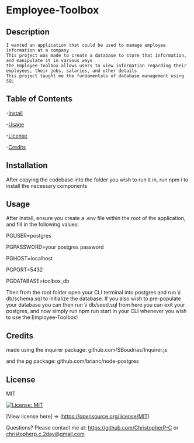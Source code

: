 # Employee-Toolbox

  ## Description
    I wanted an application that could be used to manage employee information at a company
    This project was made to create a database to store that information, and manipulate it in various ways
    the Employee-Toolbox allows users to view information regarding their employees, their jobs, salaries, and other details
    This project taught me the fundamentals of database management using SQL

  ## Table of Contents
  -[Install](#install)

-[Usage](#usage)

-[License](#license)

-[Credits](#Credits)


  ## Installation
  After copying the codebase into the folder you wish to run it in, run npm i to install the necessary components

  ## Usage
  After install, ensure you create a .env file within the root of the application, and fill in the following values: 

  PGUSER=postgres

  PGPASSWORD=your postgres password

  PGHOST=localhost 
  
  PGPORT=5432

  PGDATABASE=toolbox_db

  Then from the root folder open your CLI terminal into postgres and run \i db/schema.sql to initialize the database. If you also wish to pre-populate your database you can then run \i db/seed.sql from here you can exit your postgres, and now simply run npm run start in your CLI whenever you wish to use the Employee-Toolbox!

  ## Credits
  made using the inquirer package: github.com/SBoudrias/Inquirer.js

  and the pg package: github.com/brianc/node-postgres

  ## License
  MIT

  [![License: MIT](https://img.shields.io/badge/License-MIT-yellow.svg)](https://opensource.org/licenses/MIT)

  [View license here] => (https://opensource.org/license/MIT)

  


  Questions? Please contact me at:
  https://github.com/ChristopherP-C or christopherp.c.2day@gmail.com
